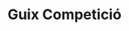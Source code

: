 ---
title: "Guix Competició"
url: /sant-hipolit-de-voltrega/guix-competicio/
shop: reparación de automóviles
---